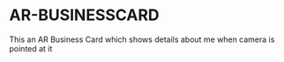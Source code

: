 # AR-BUSINESSCARD
This an AR Business Card which shows details about me when camera is pointed at it
